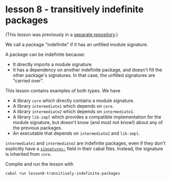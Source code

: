 # lesson 8 - transitively indefinite packages

(This lesson was previously in a [separate
repository](https://twitter.com/DiazCarrete/status/1379126087637143556).)

We call a package "indefinite" if it has an unfilled module signature. 

A package can be indefinite because: 

- It directly imports a module signature
- It has a dependency on another indefinite package, and doesn't fill the
  other package's signatures. In that case, the unfilled signatures are
  "carried over".

This lesson contains examples of both types. We have 

- A library `core` which directly contains a module signature.
- A library `intermediate1` which depends on `core`.
- A library `intermediate2` which depends on `intermediate1`.
- A library `lib-impl` which provides a compatible implementation for the
  module signature, but doesn't know (and must not know!) about any of the
  previous packages.
- An executable that depends on `intermediate2` and `lib-impl`.

`intermediate1` and `intermediate2` are indefinite packages, even if they don't
explicitly have a
[`signatures:`](https://cabal.readthedocs.io/en/latest/cabal-package.html#pkg-field-library-signatures)
field in their cabal files. Instead, the signature is inherited from `core`.

Compile and run the lesson with

    cabal run lesson8-transitively-indefinite-packages

